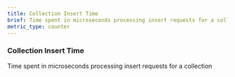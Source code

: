 ```yaml
---
title: Collection Insert Time
brief: Time spent in microseconds processing insert requests for a collection
metric_type: counter
---
```


### Collection Insert Time

Time spent in microseconds processing insert requests for a collection
